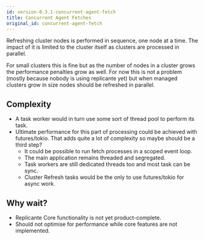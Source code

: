 ```yaml
---
id: version-0.3.1-concurrent-agent-fetch
title: Concurrent Agent Fetches
original_id: concurrent-agent-fetch
---
```


Refreshing cluster nodes is performed in sequence, one node at a time.
The impact of it is limited to the cluster itself as clusters are processed in parallel.

For small clusters this is fine but as the number of nodes in a
cluster grows the performance penalties grow as well.
For now this is not a problem (mostly because nobody is using replicante yet) but
when managed clusters grow in size nodes should be refreshed in parallel.


## Complexity

  * A task worker would in turn use some sort of thread pool to perform its task.
  * Ultimate performance for this part of processing could be achieved with futures/tokio.
    That adds quite a lot of complexity so maybe should be a third step?
    * It could be possible to run fetch processes in a scoped event loop.
    * The main application remains threaded and segregated.
    * Task workers are still dedicated threads too and most task can be sync.
    * Cluster Refresh tasks would be the only to use futures/tokio for async work.


## Why wait?

  * Replicante Core functionality is not yet product-complete.
  * Should not optimise for performance while core features are not implemented.

